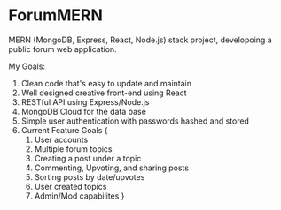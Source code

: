 # ForumMERN

MERN (MongoDB, Express, React, Node.js) stack project, developoing a public forum web application.

My Goals:

1. Clean code that's easy to update and maintain
2. Well designed creative front-end using React
3. RESTful API using Express/Node.js
4. MongoDB Cloud for the data base
5. Simple user authentication with passwords hashed and stored
6. Current Feature Goals {
    1. User accounts
    2. Multiple forum topics
    3. Creating a post under a topic
    4. Commenting, Upvoting, and sharing posts
    5. Sorting posts by date/upvotes
    6. User created topics
    7. Admin/Mod capabilites
}

